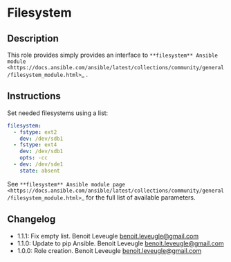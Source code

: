 # Filesystem

## Description

This role provides simply provides an interface to `**filesystem** Ansible module <https://docs.ansible.com/ansible/latest/collections/community/general/filesystem_module.html>`_ .

## Instructions

Set needed filesystems using a list:

```yaml
filesystem:
  - fstype: ext2
    dev: /dev/sdb1
  - fstype: ext4
    dev: /dev/sdb1
    opts: -cc
  - dev: /dev/sde1
    state: absent
```

See `**filesystem** Ansible module page <https://docs.ansible.com/ansible/latest/collections/community/general/filesystem_module.html>`_
for the full list of available parameters.

## Changelog
* 1.1.1: Fix empty list. Benoit Leveugle <benoit.leveugle@gmail.com>
* 1.1.0: Update to pip Ansible. Benoit Leveugle <benoit.leveugle@gmail.com>
* 1.0.0: Role creation. Benoit Leveugle <benoit.leveugle@gmail.com>
